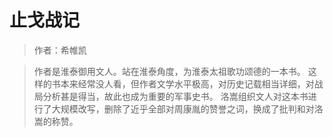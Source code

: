 # 止戈战记

> 作者：希帷凯

> 作者是淮泰御用文人。站在淮泰角度，为淮泰太祖歌功颂德的一本书。
> 这样的书本来经常没人看，但作者文学水平极高，对历史记载相当详细，对战局分析甚是得当，故此也成为重要的军事史书。
> 洛嵩组织文人对这本书进行了大规模改写，删除了近乎全部对周康胤的赞誉之词，换成了批判和对洛嵩的称赞。